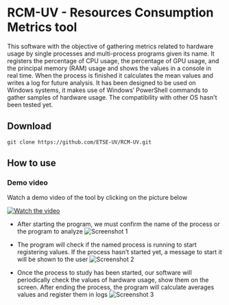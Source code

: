 # RCM-UV - Resources Consumption Metrics tool

This software with the objective of gathering metrics related to hardware usage by single processes and multi-process programs given its name. It registers the percentage of CPU usage, the percentage of GPU usage, and the principal memory (RAM) usage and shows the values in a console in real time. When the process is finished it calculates the mean values and writes a log for future analysis.
It has been designed to be used on Windows systems, it makes use of Windows’ PowerShell commands to gather samples of hardware usage. The compatibility with other OS hasn’t been tested yet. 

## Download 
```
git clone https://github.com/ETSE-UV/RCM-UV.git
```

## How to use

### Demo video
Watch a demo video of the tool by clicking on the picture below

[![Watch the video](https://img.youtube.com/vi/CmjTk1w5Cms/maxresdefault.jpg)](https://www.youtube.com/watch?v=CmjTk1w5Cms)

* After starting the program, we must confirm the name of the process or the program to analyze
![Screenshot 1](https://raw.githubusercontent.com/ETSE-UV/RCM-UV/master/Images/screenshot1.png)

* The program will check if the named process is running to start registering values. If the process hasn’t started yet, a message to start it will be shown to the user
![Screenshot 2](https://raw.githubusercontent.com/ETSE-UV/RCM-UV/master/Images/screenshot2.png)

*	Once the process to study has been started, our software will periodically check the values of hardware usage, show them on the screen. After ending the process, the program will calculate averages values and register them in logs
![Screenshot 3](https://raw.githubusercontent.com/ETSE-UV/RCM-UV/master/Images/screenshot3.png)
